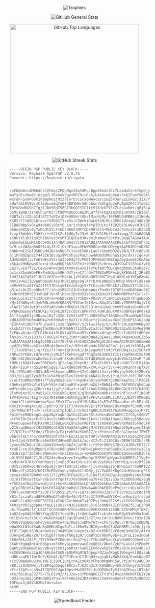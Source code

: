 <p align="center">
  <img src="https://github-profile-trophy.vercel.app/?username=T145&theme=juicyfresh&no-frame=true&no-bg=true&column=3"
       alt="Trophies"
       longdesc="https://raw.githubusercontent.com/ryo-ma/github-profile-trophy/master/README.md"
       crossorigin="anonymous"
       referrerpolicy="no-referrer" />
</p>

<p align="center">
  <img src="https://github-readme-stats.vercel.app/api?username=T145&cache_seconds=1800&hide_title=true&hide=stars&show_icons=true&line_height=25&bg_color=101010&border_color=101010&text_color=E4E4E4&title_color=E06996&icon_color=03FC00"
       alt="GitHub General Stats"
       longdesc="https://raw.githubusercontent.com/anuraghazra/github-readme-stats/master/readme.md"
       crossorigin="anonymous"
       referrerpolicy="no-referrer" />
</p>
<p align="center">
  <img src="https://github-readme-stats.vercel.app/api/top-langs/?username=T145&cache_seconds=1800&layout=compact&hide_title=true&bg_color=101010&border_color=101010&text_color=E4E4E4"
       alt="GitHub Top Languages"
       longdesc="https://raw.githubusercontent.com/anuraghazra/github-readme-stats/master/readme.md"
       crossorigin="anonymous"
       referrerpolicy="no-referrer"
       width="420" />
</p>
<p align="center">
  <img src="https://github-readme-streak-stats.herokuapp.com?user=T145&theme=highcontrast&hide_border=true&date_format=M%20j%5B%2C%20Y%5D&background=101010&currStreakNum=E4E4E4&sideNums=E4E4E4&currStreakLabel=E4E4E4&sideLabels=E4E4E4&dates=E4E4E4&stroke=E4E4E4"
       alt="GitHub Streak Stats"
       longdesc="https://raw.githubusercontent.com/DenverCoder1/github-readme-streak-stats/main/README.md"
       crossorigin="anonymous"
       referrerpolicy="no-referrer" />
</p>

<p align="center"><blockquote><code>-----BEGIN PGP PUBLIC KEY BLOCK-----
Version: Keybase OpenPGP v2.0.76
Comment: https://keybase.io/crypto
<br>
xsFNBGW+cAMBEACrJZFdqsZPOpMqxI8q5OPu4Bpp8ImUz1Ez7LqaduZzn5TmpDjy
mwYy9EsVUwBcjGzgmZLYR4huV3uy+MPZNjcEsk/U4b8ve8p8cWz3xGZFvmYSd0rl
mxrdR+5s9PG0K1P98pMo5jMz3llyrD3cocsoMAyc8sczwZbPJaPyuIsHBZjJZX/Y
zHa7dkLRV9VrJCfxGmvm6qTeG+h00TW0r58hbGsn7kVIg2p2eFgBpGZ64C4YweLI
I0YkBbdBG9hZIg/lJkh5BpT56GI3bQQI9IGIttM1lHv8T9EXZLgsGxBdt/q6j5L4
pSMy1BHB7zsheChuyYWi77tQdWKQUpb5eEzMLWYfznFKqX1m2vKsJaSmACzBzqKl
5G0Tx2clZ2obI4tE7I7oP2e1QZ+U85H/lKhztMznHjMyl16PhBUGdFBB/g1IWqHx
KSR5+lTxQ5DLbrovcfV9b8GTYvxMz/CDWrbiBaL6fcM/MCsGPD01dxxqGCHdQzQP
7IDWEN8pSxOkw94obHSiODKYELiArjrRQtqf4tpTPULKxTfZR2bk3Lm6ye0IHSIE
pkhoq4RIOv0yYwR6dtdYLY+Eb7G8eAlMKTCD+0Hte7n+MwD7u2cFmXxI4ru035ZN
fizpf6W+bVcFSHZs/+sSZtKZc1tH0yTv79z6nB7fV91PbfFvoJipqg/TLQARAQAB
zSNUYXlsb3IgU2h1bGVyIDxUMTQ1QHByb3Rvbm1haWwuY29tPsLBegQTAQoAJAUC
Zb5wAwIbLwMLCQcDFQoIAh4BAheAAxYCAQIZAQUJAAAAAAAKCRBimS470qtAhr51
D/9rqiVW2pdBnD98L4yI5nIjC+JE1apa8FWkW9OCwn9WrOO+yg+ApFN3MJ+nDXAI
6hbHrmE2SolO5BDVdd2QcanNQGFc1xo8k50KsL4e7+GbeMBD2GVZWJL5fUz8EvHC
6j1Ph8Q2qnS1Y44iZKIDcUgx9WCmhjwJPuLnbw4AOBdSMUdhuSigKrdXl/zgo+ot
AdvbGNDOjzvTeHYNEsVV3rndI2094g74/PQ9tJPFWeUXYKBIWpAbyGxe0E2KmAbe
x5k4g2MHNpwbKfqxsLsBawMUQ5kh7nEEhJ+l0Ok59Sz0rmx/O39OwC3288sG3vt6
EW27LvEH7f2Z/Ce8SvQPwVgndAt49VzGesojTyYBfeOTfQGKqmqghO86JAHhZoFI
ox1siX5ooHQePHxPwdbXpib9HnQ4Yj+aI7trG+7T082oPQP+xbgkKESb5Ij2RzB3
1mHIlAGIq5AP13KZiVHZOcxYh8chLjjRCAY8oO05b90ZIHpb1dKM1obYMTpBXwA1
NAmIsH42IjQ7pWh0a1AFApy3h9zigmgy9glXr+bJM1aW6pRoJmRqTnb8xfCdaseW
omRnWkScad1YnZJfFCI7Kazwk1EvzpEugyS+Trkzrpb/VNnEk2vZNmu5T71Zez4i
gRjwJs9sZSceDhwl7f/iGn2yRB21Z1U3n3yHapnaxTwoRs7BTQRlvnADARAAn5kI
2x8n0KEbMtE8JsRq8F19cNljH0ecIBr0U52e6xsIXBUo2X1VAHHMBPhePXGrlxI+
+5niC6im13nFz3AD2R/e+HoEDSs6GljV3kDk+Vko9YJfIaNCiu8aq3dTknqeBoq5
/My1JKWRq+EJJyW9NLzHbNYKRAK9/93ZdeIkIMzvc8GqJCV2G6bv7MFEP8NujVtS
vlAoICSdv1wi9Y+o5PyARVedv+dkQGniIN1973+WcwSGngu6mmW5VeNzaDvUhaHY
OYGHdmaomyYtk9UKEj7x5RkI8f2rcdbY/EMPeYcC4dHldGuXV87vUOPG8FBPd7kd
A1f2zwgbE1j49NvmiiBy7cDZeLIy53tpXFTru30898hqT1BRGGea7NiwmHpU24Sa
kdDJORRYSm5m4bMYw7nKfN9w9rj9aI1/k158arfzjCUnCaxdXxEJEv6P164GikUW
nE2P4aX1dBPFu7hu7webiLnzqFqgANg7/yiVIwsJ9yg/o/LMS7njQLygDM0KNyo2
klsEA2YrFLf9gWgfhsQRphcRtM66Nt711X2v0Ia3CoC7EK69OztGIwVL9bMAg9MH
PzEWvq8j4osQTLOtBcK4+0LGVlpQ1FwnUR7zYb9OovNfsgh+5IezIvQV3ft0HOVe
lhyioS7V2x1837V+TU6GyXTVsbL25mnrSW6m0N8AEQEAAcLDhAQYAQoADwUCZb5w
AwUJAAAAAAIbLgIpCRBimS470qtAhsFdIAQZAQoABgUCZb5wAwAKCRCNXaWUamWW
ny42D/9OHrpbX1x46McAcBmzvX1x/rB0+Ldhgo4o10GlWJFm/ljzjwGzk69G4yxR
FT1TxHVBfaCL+q/fZsJ7t7Rn+IgtXnOAJ/3KzygwMoTtx43YtuNGbqJsZe25O4rM
sNPoE5YKb6vkQ/NxPQjvyMLbflXeF6sgq8T7RqZa0EdUK0lrISje3gPWeHISef0N
nN6rk8IZ6ebYwEwXbi4ldhp9r8KsHc8KXLtOTd81MoOtmwVyLJwYDoJSA0nPrFaU
XNMUijb88XIwueZP6FHo5LqE2qSge19hptR/LU7kgEtRV1+OrBshOHS7zHlM1AQc
fukFnsS5PTrdSi8MWj5g8I7lL9XdW0cWkY9vxcV6/KZFr3vx+4oy0m2nhTvEfXvr
9HilZ9Xv8Kn4OQYuED/+k8yxeueBRGe+X7vCoQbHi14aly+OFojeyS49u5+2BeYw
o0J/bCLagSTyoZ0fz1u5AfWjo6lyuJ9bHcsDzANA1LRczvjPjq/RVt/6fCJkPhYN
VioLttuHMq0Pk84jffxQyM8aICIorc+bpyKs60jywUh8KTgs8GPkeptUzJlPXQZF
EQeHxspFGSqVlATqd+5Vb+JxA9uwBVhxg+WPuu2ql+8WN4i+MunA6YKKbVqkqCup
mMYnhdAtrqsgZHorc6afjg2t/aW1afrtsWTt3hokTd06p3AsU6HCD/9fY5Ch4GMj
VlsMNimvfEnLMab1wIc/bOI6hBL9pmCqJgTMdwhBKeN0hsr2Cv9hfjccxfTiK8QP
1VV4DK+6Ir1EgTFU2sTNtBR6H6WdV5KgqJHfSVFvAv1xWRL1IKAcJJDzPrAMGQB1
deodtCltobHbWn+bvSyvL3PvXZ7xrepYH1SbBHXwtJsRTn8E5aap6uri0sBEiuGL
K6y3YD+WkgAxiopJ/p6PrO7tPjIFjrA0oyJwVErjfQYbBeNCHVXWqD0fQ3mREkn8
oG+TNWalM7tnJvrkJCAlqalYp1U6lJrdsVn2PqUKLRJOa01YhsN0HvwgpbojM/FI
Fp1kPxeR0WiagCLqUp2NpYoqNhQwVGu4Izdx35tzeRxsdbN7AbMC7ZfCBysSGKVT
p+CVKlQ+Zms+FrOhL8uv3/hHBwYkgneT6Nnt1kvY/1VVNAfHwud/Obhsg65BeUvz
NFy8bupxeaf9zPXsMRi339BLwGXL9nEborRBTCQrIsRU4aRp4oVRxMadsSF9gCFR
v2I9xqmB6mo7I9ZZ0QNCdC0Xdf9n8A9hqUP6jM/O18SnC6lRHwdbCRp8qpecTIqS
V7/KTCFxiF5IHn/xTDjBsQ/EXjrvbPAVKkmBIZ/esPYUreaTvEcSG1uplmLTPWIE
DbWc8jeLY7nS/cmeMDsSNlcVJd+EsZXiqs7BTQRlvnADARAAz1BXvCUSpq2mgQ6Q
1A+SJg4j5IHTQcak0eX3HZU9hmBDlOw1k/ao/4IZoTi213OC0xrQEQWf8Z3k//SE
2ysuUdhZbQuY/8cpGUmI0HuvQdDAZxCueYRcs+r509rOUPeS7QwZ/AJBBvEKfZ/C
troD7/rmjD8QMpNhInT8Unzb8GgRAm7f34FbwIpKmPcfyB5weDxGIazVmYrw3E1g
6OxBz3p/T2DCnFu0NH6vN7+5nZz6SF6Lzr+OMG6ODbGDyMSDbbDiQmSeqB5BICle
aDf9EOlBA0C71/BzTKX4+oNcqYvmeI+q4MkoQpf5SR9Y1pWynx3H4BMPZsIYVgE+
hsdyR4YD7KkvCvmRhaaivEveBqdT4at08+vi0jUU92eh98aFznHMIg/vu42Rf52W
nUmS3vOUO+Qc46YwOpv8JrSATfZUro1lwOun4jIv7RukEy26jBPRoIZtrb50KI2Z
IBNnphTy2QAO/hQICMeENp2nqbyJqHw3Ct1DNyjjV/ZwG0JKDgOzUiHVmpurgF1S
pexg4oBV6TQWHVh+w51ITCyPMDOYF6aVX1r7UjDef1d1VGOg/JqQaB4RyoAy3NHW
UZjmYfOhtw7tCwFVmbIvhtYgnftz76Vd8e96ew78+ktIQivu3arK1Xb69URux5gN
+Y5OXzmYDxpAYw+wSjtv1rbs+KcAEQEAAcLDhAQYAQoADwUCZb5wAwUJAAAAAAIb
LgIpCRBimS470qtAhsFdIAQZAQoABgUCZb5wAwAKCRAEOTbePVQsctLxD/oCkoF2
O007LwcoWCWoFYsv3PJlPUm5iuyt/P5+LW7YC6n5N563ZaFxTPZvYOzuS8z8c1YN
Y81c4iciaKvud8PBuREwD7lm0N6v4GcVI4Taz3ITdMFnoNY2K+dns0op3g4rsspd
r4APsCiq9Qog5GFSSIE4j4TxNS7otWmwATs4R7PvjJomo2E7s9sslGXS0d3npIo3
+AMsgrVDiSgopKerY8uE1sUnIx+N3EsaQnXoL5+83c0mNxYZIFPEKWZfCJuE3P6H
uAifbwwMAclYjL56TfoCGOVaKRHcVkeoNkhaDVeK4KXAF1J6dBn5Xh+WMqVfWXCj
iwD2IepXAQ369UYf3gj9DT+7cxbfBvjl+OnU6wd9Trzk+Ax+4xR0yX9zRN9o1bWl
NclQbh+nsJk0C+coMwDGhkpQJS7gvIDumdIleZf/ms24+lH/N8WC6VouLfD2oIZN
QOGGoVqaGQDnoFe3yeiZWNIA7PE/KEe5JoDMwY6tF+1Fvrp3MpCvTNr0E5zKNBNL
w0oXMzLNIuZXo0a8nORHnHCgo8oTczl88n9vUBI6yevRyCSd2uKNRPl/xO0rjj/h
jF9lFDqbL95Rbi4n9y6jv7H04WG9GcU4uotx/0Z+HchBh5ZvF6dmC9vmDBt/Atfu
OJAngHCuHE7ZA/T/d1gbfrhmeofhOgIgN/lCmBY2D/98yMyVE+sLDrsL1Se3m6aF
3E0eEEk/Z42Pj/TYt5YWdFZDdw6rrXog7+kt/TYNuaWPyaLXcwVHa98CGQ6e6zzT
EXAhtfgWqBnt4r0B6psxbF6MnyGLpmmzywuEdxQBSk/DboE7zHPhLoCoF2KPbmPt
6q6VyxdXpWm8lGgvQR+gYjbV3y66MtArnwhEZEVmbVwhq3kYMO2xbJnjNUy4bJsJ
KsXQBOBnAs32pJQ4kHLUeTbK9rEQhRNqNfBfdpupFOZJsAXbgCI9hng+Gl08jaaE
uURUozgPK11mt5eP/KUbAl/O/EZJEexUC7JbqH3+xgsqD1vMWMAXkQ/OrmkQugO7
+Cc50maAsRUu3y0sWFZCiBVCIvhEYnAZinOAKPFheUmhgWMC5AL7tisPYx94GCDy
xBUlii9zWXHwjiTcBPdqpDbqq3E0c5sTJKZOa3s2hKGSWBqv+WBUvX5hgY3cS62D
rFtzlSAFczLo9x4l7QF0974gm1OpscMwSH2ZKjJuOQPOUvTy5JlhhZEuqc1BTaAf
ate/6e18cg52Z7S/7SL61VN2/fiJ2evz37MbmqKOZ2FV1PXIHvpzX0UkBfEEIY2W
J83snOy2GqJgP4OEW8I+PoalV6To8mjAZJRA9sRmsCVeAYeeUq64fsXVUAcOBQ32
TDFkpv3jd0Zn02MzlUu+aA==
=x3ML
-----END PGP PUBLIC KEY BLOCK-----</code></blockquote></p>

<p align="center">
  <img src="https://capsule-render.vercel.app/api?type=waving&reversal=true&color=0:3BC8BA,10:22A8D2,30:22A8D2,50:00BCF2,70:54BBC8,90:05aa9d,100:01786E&height=150&section=footer&text=%F0%9F%9B%A5%EF%B8%8F&fontAlignY=40&descAlignY=90&desc=%F0%9F%90%A1%20%E2%80%81%20%E2%80%81%20%20%E2%80%81%20%20%E2%80%81%E2%80%81%20%E2%80%81%F0%9F%90%9F%20%E2%80%81%E2%80%81%20%20%E2%80%81%20%E2%80%81%E2%80%81%20%E2%80%81%20%E2%80%81%20%E2%80%81%20%E2%80%81%20%E2%80%81%20%E2%80%81%20%E2%80%81%20%E2%80%81%E2%80%81%F0%9F%90%A0"
       alt="Speedboat Footer"
       longdesc="https://raw.githubusercontent.com/kyechan99/capsule-render/master/README.md"
       crossorigin="anonymous"
       referrerpolicy="no-referrer"/>
</p>
